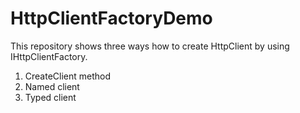 # HttpClientFactoryDemo

This repository shows three ways how to create HttpClient by using IHttpClientFactory.
1. CreateClient method
2. Named client
3. Typed client
